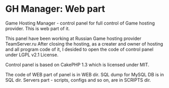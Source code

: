 GH Manager: Web part
=============

Game Hosting Manager - control panel for full control of Game hosting provider. This is web part of it.

This panel have been working at Russian Game hosting provider TeamServer.ru
After closing the hosting, as a creater and owner of hosting and all program code of it,
I desided to open the code of control panel under LGPL v2.1 License.

Control panel is based on CakePHP 1.3 which is licensed under MIT.

The code of WEB part of panel is in WEB dir.
SQL dump for MySQL DB is in SQL dir.
Servers part - scripts, configs and so on, are in SCRIPTS dir.
